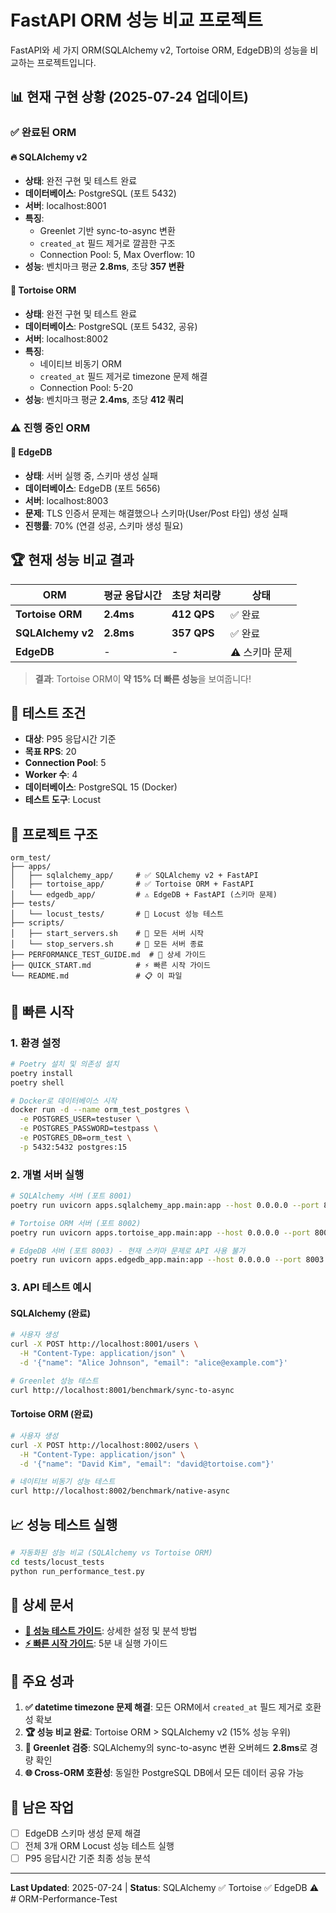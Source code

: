 # FastAPI ORM 성능 비교 프로젝트

FastAPI와 세 가지 ORM(SQLAlchemy v2, Tortoise ORM, EdgeDB)의 성능을 비교하는 프로젝트입니다.

## 📊 **현재 구현 상황** (2025-07-24 업데이트)

### ✅ **완료된 ORM**

#### 🔥 **SQLAlchemy v2** 
- **상태**: 완전 구현 및 테스트 완료
- **데이터베이스**: PostgreSQL (포트 5432)
- **서버**: localhost:8001
- **특징**: 
  - Greenlet 기반 sync-to-async 변환
  - `created_at` 필드 제거로 깔끔한 구조
  - Connection Pool: 5, Max Overflow: 10
- **성능**: 벤치마크 평균 **2.8ms**, 초당 **357 변환**

#### 🚀 **Tortoise ORM**
- **상태**: 완전 구현 및 테스트 완료  
- **데이터베이스**: PostgreSQL (포트 5432, 공유)
- **서버**: localhost:8002
- **특징**: 
  - 네이티브 비동기 ORM
  - `created_at` 필드 제거로 timezone 문제 해결
  - Connection Pool: 5-20
- **성능**: 벤치마크 평균 **2.4ms**, 초당 **412 쿼리**

### ⚠️ **진행 중인 ORM**

#### 🔄 **EdgeDB**
- **상태**: 서버 실행 중, 스키마 생성 실패
- **데이터베이스**: EdgeDB (포트 5656)
- **서버**: localhost:8003
- **문제**: TLS 인증서 문제는 해결했으나 스키마(User/Post 타입) 생성 실패
- **진행률**: 70% (연결 성공, 스키마 생성 필요)

## 🏆 **현재 성능 비교 결과**

| ORM | 평균 응답시간 | 초당 처리량 | 상태 |
|-----|-------------|------------|------|
| **Tortoise ORM** | **2.4ms** | **412 QPS** | ✅ 완료 |
| **SQLAlchemy v2** | **2.8ms** | **357 QPS** | ✅ 완료 |
| **EdgeDB** | - | - | ⚠️ 스키마 문제 |

> **결과**: Tortoise ORM이 **약 15% 더 빠른 성능**을 보여줍니다!

## 🎯 **테스트 조건**

- **대상**: P95 응답시간 기준
- **목표 RPS**: 20
- **Connection Pool**: 5
- **Worker 수**: 4
- **데이터베이스**: PostgreSQL 15 (Docker)
- **테스트 도구**: Locust

## 📁 **프로젝트 구조**

```
orm_test/
├── apps/
│   ├── sqlalchemy_app/     # ✅ SQLAlchemy v2 + FastAPI
│   ├── tortoise_app/       # ✅ Tortoise ORM + FastAPI  
│   └── edgedb_app/         # ⚠️ EdgeDB + FastAPI (스키마 문제)
├── tests/
│   └── locust_tests/       # 🧪 Locust 성능 테스트
├── scripts/
│   ├── start_servers.sh    # 🚀 모든 서버 시작
│   └── stop_servers.sh     # 🛑 모든 서버 종료
├── PERFORMANCE_TEST_GUIDE.md  # 📖 상세 가이드
├── QUICK_START.md          # ⚡ 빠른 시작 가이드
└── README.md               # 📋 이 파일
```

## 🚀 **빠른 시작**

### 1. 환경 설정
```bash
# Poetry 설치 및 의존성 설치
poetry install
poetry shell

# Docker로 데이터베이스 시작
docker run -d --name orm_test_postgres \
  -e POSTGRES_USER=testuser \
  -e POSTGRES_PASSWORD=testpass \
  -e POSTGRES_DB=orm_test \
  -p 5432:5432 postgres:15
```

### 2. 개별 서버 실행
```bash
# SQLAlchemy 서버 (포트 8001)
poetry run uvicorn apps.sqlalchemy_app.main:app --host 0.0.0.0 --port 8001

# Tortoise ORM 서버 (포트 8002)  
poetry run uvicorn apps.tortoise_app.main:app --host 0.0.0.0 --port 8002

# EdgeDB 서버 (포트 8003) - 현재 스키마 문제로 API 사용 불가
poetry run uvicorn apps.edgedb_app.main:app --host 0.0.0.0 --port 8003
```

### 3. API 테스트 예시

#### SQLAlchemy (완료)
```bash
# 사용자 생성
curl -X POST http://localhost:8001/users \
  -H "Content-Type: application/json" \
  -d '{"name": "Alice Johnson", "email": "alice@example.com"}'

# Greenlet 성능 테스트
curl http://localhost:8001/benchmark/sync-to-async
```

#### Tortoise ORM (완료)
```bash
# 사용자 생성
curl -X POST http://localhost:8002/users \
  -H "Content-Type: application/json" \
  -d '{"name": "David Kim", "email": "david@tortoise.com"}'

# 네이티브 비동기 성능 테스트
curl http://localhost:8002/benchmark/native-async
```

## 📈 **성능 테스트 실행**

```bash
# 자동화된 성능 비교 (SQLAlchemy vs Tortoise ORM)
cd tests/locust_tests
python run_performance_test.py
```

## 🔗 **상세 문서**

- **[📖 성능 테스트 가이드](./PERFORMANCE_TEST_GUIDE.md)**: 상세한 설정 및 분석 방법
- **[⚡ 빠른 시작 가이드](./QUICK_START.md)**: 5분 내 실행 가이드

## 🎉 **주요 성과**

1. **✅ datetime timezone 문제 해결**: 모든 ORM에서 `created_at` 필드 제거로 호환성 확보
2. **🏆 성능 비교 완료**: Tortoise ORM > SQLAlchemy v2 (15% 성능 우위)
3. **🔧 Greenlet 검증**: SQLAlchemy의 sync-to-async 변환 오버헤드 **2.8ms**로 경량 확인
4. **🌐 Cross-ORM 호환성**: 동일한 PostgreSQL DB에서 모든 데이터 공유 가능

## 🚧 **남은 작업**

- [ ] EdgeDB 스키마 생성 문제 해결
- [ ] 전체 3개 ORM Locust 성능 테스트 실행
- [ ] P95 응답시간 기준 최종 성능 분석

---

**Last Updated**: 2025-07-24 | **Status**: SQLAlchemy ✅ Tortoise ✅ EdgeDB ⚠️ # ORM-Performance-Test
